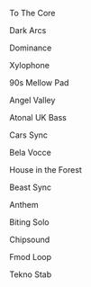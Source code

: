 To The Core

Dark Arcs

Dominance

Xylophone

90s Mellow Pad

Angel Valley

Atonal UK Bass

Cars Sync

Bela Vocce

House in the Forest

Beast Sync

Anthem

Biting Solo

Chipsound

Fmod Loop

Tekno Stab